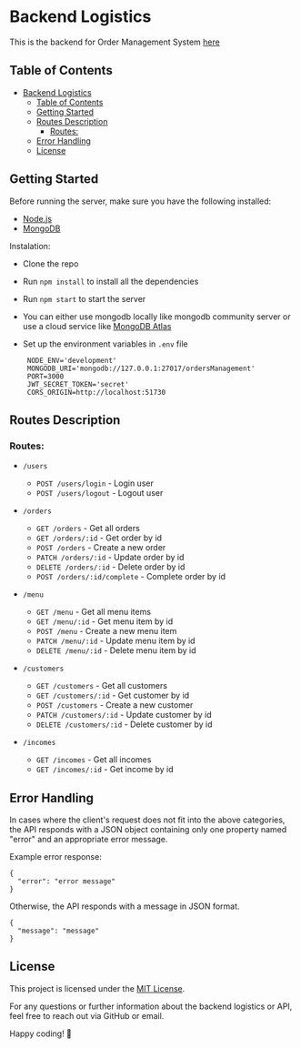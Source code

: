 # Backend Logistics

This is the backend for Order Management System [here](https://github.com/dnthem/order-management)

## Table of Contents

- [Backend Logistics](#backend-logistics)
  - [Table of Contents](#table-of-contents)
  - [Getting Started](#getting-started)
  - [Routes Description](#routes-description)
    - [Routes:](#routes)
  - [Error Handling](#error-handling)
  - [License](#license)


## Getting Started
Before running the server, make sure you have the following installed: 

- [Node.js](https://nodejs.org/en/download/)
- [MongoDB](https://www.mongodb.com/try/download/community)

Instalation: 
- Clone the repo
- Run `npm install` to install all the dependencies
- Run `npm start` to start the server
- You can either use mongodb locally like mongodb community server or use a cloud service like [MongoDB Atlas](https://www.mongodb.com/cloud/atlas)
- Set up the environment variables in `.env` file
  
  ```
   NODE_ENV='development'
   MONGODB_URI='mongodb://127.0.0.1:27017/ordersManagement'
   PORT=3000
   JWT_SECRET_TOKEN='secret'
   CORS_ORIGIN=http://localhost:51730
  ```

## Routes Description

### Routes:

- `/users`
  - `POST /users/login` - Login user
  - `POST /users/logout` - Logout user

- `/orders`
  - `GET /orders` - Get all orders
  - `GET /orders/:id` - Get order by id
  - `POST /orders` - Create a new order
  - `PATCH /orders/:id` - Update order by id
  - `DELETE /orders/:id` - Delete order by id
  - `POST /orders/:id/complete` - Complete order by id

- `/menu`
  - `GET /menu` - Get all menu items
  - `GET /menu/:id` - Get menu item by id
  - `POST /menu` - Create a new menu item
  - `PATCH /menu/:id` - Update menu item by id
  - `DELETE /menu/:id` - Delete menu item by id

- `/customers`
  - `GET /customers` - Get all customers
  - `GET /customers/:id` - Get customer by id
  - `POST /customers` - Create a new customer
  - `PATCH /customers/:id` - Update customer by id
  - `DELETE /customers/:id` - Delete customer by id

- `/incomes`
  - `GET /incomes` - Get all incomes
  - `GET /incomes/:id` - Get income by id

## Error Handling

In cases where the client's request does not fit into the above categories, the API responds with a JSON object containing only one property named "error" and an appropriate error message.

Example error response:
```
{
  "error": "error message"
}
```
Otherwise, the API responds with a message in JSON format.
```
{
  "message": "message"
}
```

## License

This project is licensed under the [MIT License](LICENSE).

For any questions or further information about the backend logistics or API, feel free to reach out via GitHub or email.

Happy coding! 🚀